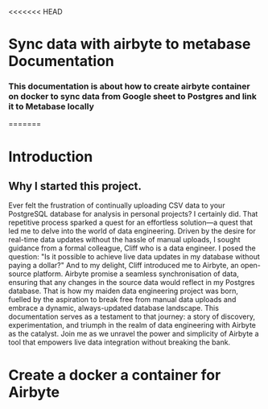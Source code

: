 <<<<<<< HEAD
# Sync data with airbyte to metabase Documentation
### This documentation is about how to create airbyte container on docker to sync data from Google sheet to Postgres and link it to Metabase locally
=======
# Introduction
## Why I started this project.

Ever felt the frustration of continually uploading CSV data to your PostgreSQL database for analysis in personal projects? I certainly did. That repetitive process sparked a quest for an effortless solution—a quest that led me to delve into the world of data engineering.
Driven by the desire for real-time data updates without the hassle of manual uploads, I sought guidance from a formal colleague, Cliff who is a data engineer. I posed the question: "Is it possible to achieve live data updates in my database without paying a dollar?" And to my delight, Cliff introduced me to Airbyte, an open-source platform.
Airbyte promise a seamless synchronisation of data, ensuring that any changes in the source data would  reflect in my Postgres database.
That is how my maiden data engineering project was born, fuelled by the aspiration to break free from manual data uploads and embrace a dynamic, always-updated database landscape.
This documentation serves as a testament to that journey: a story of discovery, experimentation, and triumph in the realm of data engineering with Airbyte as the catalyst.
Join me as we unravel the power and simplicity of Airbyte a tool that empowers live data integration without breaking the bank.

# Create a docker a container for Airbyte
